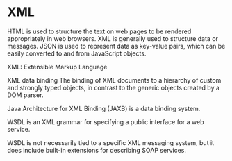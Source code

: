 # XML

HTML is used to structure the text on web pages to be rendered appropriately in web browsers. XML is generally used to structure data or messages. JSON is used to represent data as key-value pairs, which can be easily converted to and from JavaScript objects.

XML: Extensible Markup Language

XML data binding
The binding of XML documents to a hierarchy of custom and strongly typed objects, in contrast to the generic objects created by a DOM parser.

Java Architecture for XML Binding (JAXB) is a data binding system.

WSDL is an XML grammar for specifying a public interface for a web service. 

WSDL is not necessarily tied to a specific XML messaging system, but it does include built-in extensions for describing SOAP services.
